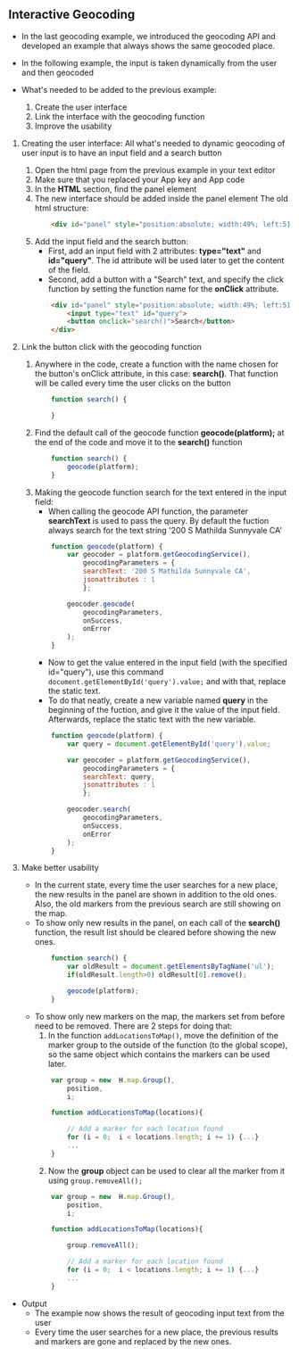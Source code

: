 ## Interactive Geocoding

* In the last geocoding example, we introduced the geocoding API and developed an example that always shows the same geocoded place. 

* In the following example, the input is taken dynamically from the user and then geocoded

* What's needed to be added to the previous example:
    1. Create the user interface
    2. Link the interface with the geocoding function
    3. Improve the usability

1. Creating the user interface: All what's needed to dynamic geocoding of user input is to have an input field and a search button
    1. Open the html page from the previous example in your text editor
    2. Make sure that you replaced your App key and App code
    3. In the **HTML** section, find the panel element
    4. The new interface should be added inside the panel element
        The old html structure:
        ```html
            <div id="panel" style="position:absolute; width:49%; left:51%; height:100%; background:inherit" >   </div>
        ```
    5. Add the input field and the search button:
        * First, add an input field with 2 attributes: **type="text"** and **id="query"**.
            The id attribute will be used later to get the content of the field.
        * Second, add a button with a "Search" text, and specify the click function by setting the function name for the **onClick** attribute.
        ```html
            <div id="panel" style="position:absolute; width:49%; left:51%; height:100%; background:inherit" >
                <input type="text" id="query">
                <button onclick="search()">Search</button>
            </div>
        ```

2. Link the button click with the geocoding function
    1. Anywhere in the code, create a function with the name chosen for the button's onClick attribute, in this case: **search()**. That function will be called every time the user clicks on the button
        ```javascript
            function search() {

            }
        ```
    2. Find the default call of the geocode function **geocode(platform);** at the end of the code and move it to the **search()** function
        ```javascript
            function search() {
                geocode(platform);
            }
        ```
    3. Making the geocode function search for the text entered in the input field:
        * When calling the geocode API function, the parameter **searchText** is used to pass the query. By default the fuction always search for the text string '200 S Mathilda Sunnyvale CA'
        ```javascript
            function geocode(platform) {
                var geocoder = platform.getGeocodingService(),
                    geocodingParameters = {
                    searchText: '200 S Mathilda Sunnyvale CA',
                    jsonattributes : 1
                    };

                geocoder.geocode(
                    geocodingParameters,
                    onSuccess,
                    onError
                );
            }
        ```
        * Now to get the value entered in the input field (with the specified id="query"), use this command ```document.getElementById('query').value;``` and with that, replace the static text.
        * To do that neatly, create a new variable named **query** in the beginning of the fuction, and give it the value of the input field. Afterwards, replace the static text with the new variable.
        ```javascript
            function geocode(platform) {
                var query = document.getElementById('query').value;

                var geocoder = platform.getGeocodingService(),
                    geocodingParameters = {
                    searchText: query,
                    jsonattributes : 1
                    };

                geocoder.search(
                    geocodingParameters,
                    onSuccess,
                    onError
                );
            }
        ```

3. Make better usability
    * In the current state, every time the user searches for a new place, the new results in the panel are shown in addition to the old ones. Also, the old markers from the previous search are still showing on the map.
    * To show only new results in the panel, on each call of the **search()** function, the result list should be cleared before showing the new ones.
        ```javascript
            function search() {
                var oldResult = document.getElementsByTagName('ul');
                if(oldResult.length>0) oldResult[0].remove();

                geocode(platform);
            }
        ```
    * To show only new markers on the map, the markers set from before need to be removed. There are 2 steps for doing that:
        1. In the function ```addLocationsToMap()```, move the definition of the marker group to the outside of the function (to the global scope), so the same object which contains the markers can be used later.
        ```javascript
            var group = new  H.map.Group(),
                position,
                i;

            function addLocationsToMap(locations){

                // Add a marker for each location found
                for (i = 0;  i < locations.length; i += 1) {...}
                ...
            }
        ```
        2. Now the **group** object can be used to clear all the marker from it using ```group.removeAll();```
        ```javascript
            var group = new  H.map.Group(),
                position,
                i;

            function addLocationsToMap(locations){

                group.removeAll();

                // Add a marker for each location found
                for (i = 0;  i < locations.length; i += 1) {...}
                ...
            }
        ```

* Output
    - The example now shows the result of geocoding input text from the user
    - Every time the user searches for a new place, the previous results and markers are gone and replaced by the new ones.


